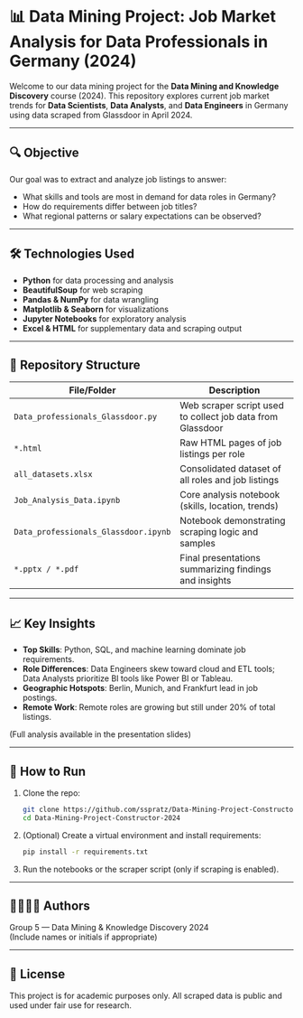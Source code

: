 # 📊 Data Mining Project: Job Market Analysis for Data Professionals in Germany (2024)

Welcome to our data mining project for the **Data Mining and Knowledge Discovery** course (2024). This repository explores current job market trends for **Data Scientists**, **Data Analysts**, and **Data Engineers** in Germany using data scraped from Glassdoor in April 2024.

---

## 🔍 Objective

Our goal was to extract and analyze job listings to answer:
- What skills and tools are most in demand for data roles in Germany?
- How do requirements differ between job titles?
- What regional patterns or salary expectations can be observed?

---

## 🛠️ Technologies Used

- **Python** for data processing and analysis
- **BeautifulSoup** for web scraping
- **Pandas & NumPy** for data wrangling
- **Matplotlib & Seaborn** for visualizations
- **Jupyter Notebooks** for exploratory analysis
- **Excel & HTML** for supplementary data and scraping output

---

## 📁 Repository Structure

| File/Folder | Description |
|------------|-------------|
| `Data_professionals_Glassdoor.py` | Web scraper script used to collect job data from Glassdoor |
| `*.html` | Raw HTML pages of job listings per role |
| `all_datasets.xlsx` | Consolidated dataset of all roles and job listings |
| `Job_Analysis_Data.ipynb` | Core analysis notebook (skills, location, trends) |
| `Data_professionals_Glassdoor.ipynb` | Notebook demonstrating scraping logic and samples |
| `*.pptx / *.pdf` | Final presentations summarizing findings and insights |

---

## 📈 Key Insights

- **Top Skills**: Python, SQL, and machine learning dominate job requirements.
- **Role Differences**: Data Engineers skew toward cloud and ETL tools; Data Analysts prioritize BI tools like Power BI or Tableau.
- **Geographic Hotspots**: Berlin, Munich, and Frankfurt lead in job postings.
- **Remote Work**: Remote roles are growing but still under 20% of total listings.

(Full analysis available in the presentation slides)

---

## 📌 How to Run

1. Clone the repo:
   ```bash
   git clone https://github.com/sspratz/Data-Mining-Project-Constructor-2024
   cd Data-Mining-Project-Constructor-2024
   ```

2. (Optional) Create a virtual environment and install requirements:
   ```bash
   pip install -r requirements.txt
   ```

3. Run the notebooks or the scraper script (only if scraping is enabled).

---

## 👨‍👩‍👧‍👦 Authors

Group 5 — Data Mining & Knowledge Discovery 2024  
(Include names or initials if appropriate)

---

## 📄 License

This project is for academic purposes only. All scraped data is public and used under fair use for research.
